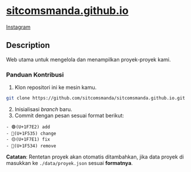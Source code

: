 # <a href="https://sitcomsmanda.github.io">sitcomsmanda.github.io</a>
<a href="https://www.instagram.com/sitcomsmanda/">Instagram</a>

## Description
Web utama untuk mengelola dan menampilkan proyek-proyek kami.

### Panduan Kontribusi
1. Klon repositori ini ke mesin kamu.
```sh
git clone https://github.com/sitcomsmanda/sitcomsmanda.github.io.git
```
2. Inisialisasi *branch* baru.
3. Commit dengan pesan sesuai format berikut:
```
- 🟢(U+1F7E2) add
- 🔵(U+1F535) change
- 🟡(U+1F7E1) fix
- 🔴(U+1F534) remove
```
**Catatan**: Rentetan proyek akan otomatis ditambahkan, jika data proyek di masukkan ke `./data/proyek.json` sesuai **formatnya**.


